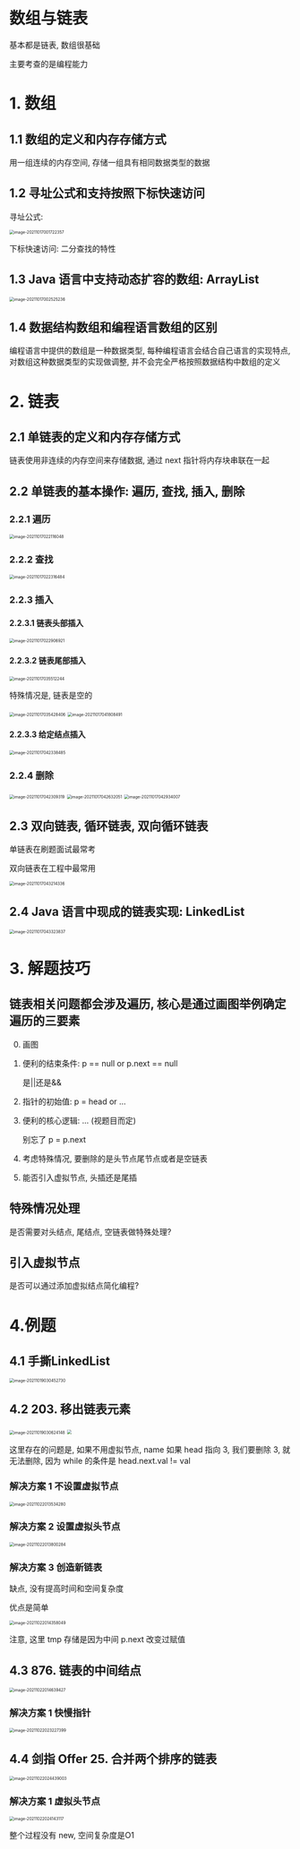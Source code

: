 # 数组与链表

基本都是链表, 数组很基础

主要考查的是编程能力

# 1. 数组

## 1.1 数组的定义和内存存储方式

用一组连续的内存空间, 存储一组具有相同数据类型的数据

## 1.2 寻址公式和支持按照下标快速访问

寻址公式:

<img src="https://wuzhi-img.oss-cn-shanghai.aliyuncs.com/img/image-20211017001722357.png" alt="image-20211017001722357" style="zoom:50%;" />

下标快速访问: 二分查找的特性

## 1.3 Java 语言中支持动态扩容的数组: ArrayList

<img src="https://wuzhi-img.oss-cn-shanghai.aliyuncs.com/img/image-20211017002525236.png" alt="image-20211017002525236" style="zoom:50%;" />

## 1.4 数据结构数组和编程语言数组的区别

编程语言中提供的数组是一种数据类型, 每种编程语言会结合自己语言的实现特点, 对数组这种数据类型的实现做调整, 并不会完全严格按照数据结构中数组的定义

# 2. 链表

## 2.1 单链表的定义和内存存储方式

链表使用非连续的内存空间来存储数据, 通过 next 指针将内存块串联在一起

## 2.2 单链表的基本操作: 遍历, 查找, 插入, 删除

### 2.2.1 遍历

<img src="https://wuzhi-img.oss-cn-shanghai.aliyuncs.com/img/image-20211017022116048.png" alt="image-20211017022116048" style="zoom:50%;" />

### 2.2.2 查找

<img src="https://wuzhi-img.oss-cn-shanghai.aliyuncs.com/img/image-20211017022316484.png" alt="image-20211017022316484" style="zoom:50%;" />

### 2.2.3 插入

#### 2.2.3.1 链表头部插入

<img src="https://wuzhi-img.oss-cn-shanghai.aliyuncs.com/img/image-20211017022906921.png" alt="image-20211017022906921" style="zoom:50%;" />

#### 2.2.3.2 链表尾部插入

<img src="https://wuzhi-img.oss-cn-shanghai.aliyuncs.com/img/image-20211017035512244.png" alt="image-20211017035512244" style="zoom:50%;" />

特殊情况是, 链表是空的

<img src="https://wuzhi-img.oss-cn-shanghai.aliyuncs.com/img/image-20211017035428406.png" alt="image-20211017035428406" style="zoom:50%;" />

<img src="https://raw.githubusercontent.com/cryanskl/Pictures/main/img/image-20211017041808491.png" alt="image-20211017041808491" style="zoom:50%;" />

#### 2.2.3.3 给定结点插入

<img src="https://raw.githubusercontent.com/cryanskl/Pictures/main/img/image-20211017042338485.png" alt="image-20211017042338485" style="zoom:50%;" />

### 2.2.4 删除

<img src="https://raw.githubusercontent.com/cryanskl/Pictures/main/img/image-20211017042309319.png" alt="image-20211017042309319" style="zoom:50%;" />

<img src="https://raw.githubusercontent.com/cryanskl/Pictures/main/img/image-20211017042632051.png" alt="image-20211017042632051" style="zoom:50%;" />

<img src="https://raw.githubusercontent.com/cryanskl/Pictures/main/img/image-20211017042934007.png" alt="image-20211017042934007" style="zoom:50%;" />

## 2.3 双向链表, 循环链表, 双向循环链表

单链表在刷题面试最常考

双向链表在工程中最常用

<img src="https://raw.githubusercontent.com/cryanskl/Pictures/main/img/image-20211017043214336.png" alt="image-20211017043214336" style="zoom:50%;" />

## 2.4 Java 语言中现成的链表实现: LinkedList

<img src="https://raw.githubusercontent.com/cryanskl/Pictures/main/img/image-20211017043323837.png" alt="image-20211017043323837" style="zoom:50%;" />

# 3. 解题技巧

## 链表相关问题都会涉及遍历, 核心是通过画图举例确定遍历的三要素

0. 画图

1. 便利的结束条件: p == null or p.next == null 

   是||还是&&

2. 指针的初始值: p = head or ...

3. 便利的核心逻辑: ... (视题目而定)

   别忘了 p = p.next

4. 考虑特殊情况, 要删除的是头节点尾节点或者是空链表

5. 能否引入虚拟节点, 头插还是尾插

## 特殊情况处理

是否需要对头结点, 尾结点, 空链表做特殊处理?

## 引入虚拟节点

是否可以通过添加虚拟结点简化编程?

# 4.例题

## 4.1 手撕LinkedList

<img src="https://wuzhi-img.oss-cn-shanghai.aliyuncs.com/img/image-20211019030452730.png" alt="image-20211019030452730" style="zoom:50%;" />

## 4.2 203. 移出链表元素

<img src="https://wuzhi-img.oss-cn-shanghai.aliyuncs.com/img/image-20211019030624148.png" alt="image-20211019030624148" style="zoom:50%;" />

<img src="https://wuzhi-img.oss-cn-shanghai.aliyuncs.com/img/image-20211022013247100.png" style="zoom:50%;" />

这里存在的问题是, 如果不用虚拟节点, name 如果 head 指向 3, 我们要删除 3, 就无法删除, 因为 while 的条件是 head.next.val != val

### 解决方案 1 不设置虚拟节点

<img src="https://wuzhi-img.oss-cn-shanghai.aliyuncs.com/img/image-20211022013534280.png" alt="image-20211022013534280" style="zoom:50%;" />

### 解决方案 2 设置虚拟头节点

<img src="https://wuzhi-img.oss-cn-shanghai.aliyuncs.com/img/image-20211022013800284.png" alt="image-20211022013800284" style="zoom:50%;" />

### 解决方案 3 创造新链表

缺点, 没有提高时间和空间复杂度

优点是简单

<img src="https://wuzhi-img.oss-cn-shanghai.aliyuncs.com/img/image-20211022014358049.png" alt="image-20211022014358049" style="zoom:50%;" />

注意, 这里 tmp 存储是因为中间 p.next 改变过赋值

## 4.3 876. 链表的中间结点

<img src="https://wuzhi-img.oss-cn-shanghai.aliyuncs.com/img/image-20211022014639427.png" alt="image-20211022014639427" style="zoom:50%;" />

### 解决方案 1 快慢指针

<img src="https://wuzhi-img.oss-cn-shanghai.aliyuncs.com/img/image-20211022023227399.png" alt="image-20211022023227399" style="zoom:50%;" />

## 4.4 剑指 Offer 25. 合并两个排序的链表

<img src="https://wuzhi-img.oss-cn-shanghai.aliyuncs.com/img/image-20211022024439003.png" alt="image-20211022024439003" style="zoom:50%;" />

### 解决方案 1 虚拟头节点

<img src="https://wuzhi-img.oss-cn-shanghai.aliyuncs.com/img/image-20211022024143117.png" alt="image-20211022024143117" style="zoom:50%;" />

整个过程没有 new, 空间复杂度是O1
